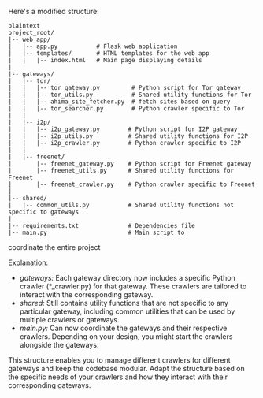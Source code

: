 Here's a modified structure:

```
plaintext
project_root/
|-- web_app/
|   |-- app.py           # Flask web application
|   |-- templates/       # HTML templates for the web app
|   |   |-- index.html   # Main page displaying details
|
|-- gateways/
|   |-- tor/
|   |   |-- tor_gateway.py         # Python script for Tor gateway
|   |   |-- tor_utils.py           # Shared utility functions for Tor
|   |   |-- ahima_site_fetcher.py  # fetch sites based on query
|   |   |-- tor_searcher.py        # Python crawler specific to Tor
|   |
|   |-- i2p/
|   |   |-- i2p_gateway.py        # Python script for I2P gateway
|   |   |-- i2p_utils.py          # Shared utility functions for I2P
|   |   |-- i2p_crawler.py        # Python crawler specific to I2P
|   |
|   |-- freenet/
|       |-- freenet_gateway.py    # Python script for Freenet gateway
|       |-- freenet_utils.py      # Shared utility functions for Freenet
|       |-- freenet_crawler.py    # Python crawler specific to Freenet
|
|-- shared/
|   |-- common_utils.py           # Shared utility functions not specific to gateways
|
|-- requirements.txt              # Dependencies file
|-- main.py                       # Main script to 
```
coordinate the entire project


Explanation:

- *gateways:* Each gateway directory now includes a specific Python crawler (*_crawler.py) for that gateway. These crawlers are tailored to interact with the corresponding gateway.
- *shared:* Still contains utility functions that are not specific to any particular gateway, including common utilities that can be used by multiple crawlers or gateways.
- *main.py:* Can now coordinate the gateways and their respective crawlers. Depending on your design, you might start the crawlers alongside the gateways.

This structure enables you to manage different crawlers for different gateways and keep the codebase modular. Adapt the structure based on the specific needs of your crawlers and how they interact with their corresponding gateways.
